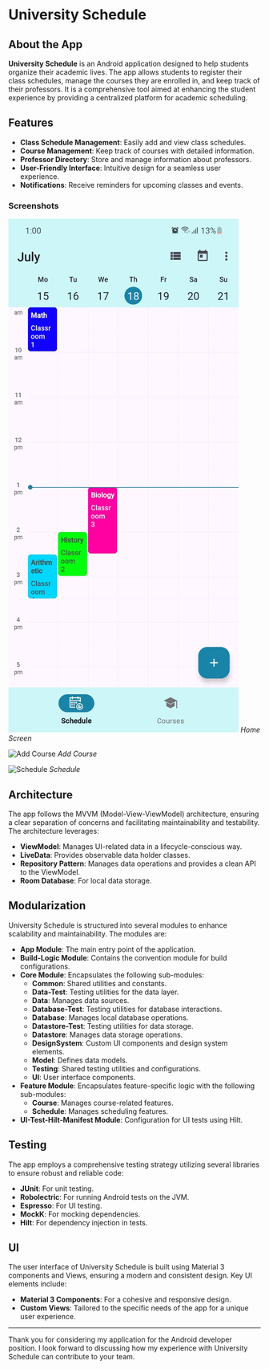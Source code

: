 # University Schedule

## About the App

**University Schedule** is an Android application designed to help students organize their academic lives. The app allows students to register their class schedules, manage the courses they are enrolled in, and keep track of their professors. It is a comprehensive tool aimed at enhancing the student experience by providing a centralized platform for academic scheduling.

## Features

- **Class Schedule Management**: Easily add and view class schedules.
- **Course Management**: Keep track of courses with detailed information.
- **Professor Directory**: Store and manage information about professors.
- **User-Friendly Interface**: Intuitive design for a seamless user experience.
- **Notifications**: Receive reminders for upcoming classes and events.

### Screenshots

![Home Screen](screenshots/schedule_timetable.jpg)
*Home Screen*

![Add Course](screenshots/add_course.png)
*Add Course*

![Schedule](screenshots/schedule.png)
*Schedule*

## Architecture

The app follows the MVVM (Model-View-ViewModel) architecture, ensuring a clear separation of concerns and facilitating maintainability and testability. The architecture leverages:
- **ViewModel**: Manages UI-related data in a lifecycle-conscious way.
- **LiveData**: Provides observable data holder classes.
- **Repository Pattern**: Manages data operations and provides a clean API to the ViewModel.
- **Room Database**: For local data storage.

## Modularization

University Schedule is structured into several modules to enhance scalability and maintainability. The modules are:

- **App Module**: The main entry point of the application.
- **Build-Logic Module**: Contains the convention module for build configurations.
- **Core Module**: Encapsulates the following sub-modules:
  - **Common**: Shared utilities and constants.
  - **Data-Test**: Testing utilities for the data layer.
  - **Data**: Manages data sources.
  - **Database-Test**: Testing utilities for database interactions.
  - **Database**: Manages local database operations.
  - **Datastore-Test**: Testing utilities for data storage.
  - **Datastore**: Manages data storage operations.
  - **DesignSystem**: Custom UI components and design system elements.
  - **Model**: Defines data models.
  - **Testing**: Shared testing utilities and configurations.
  - **UI**: User interface components.
- **Feature Module**: Encapsulates feature-specific logic with the following sub-modules:
  - **Course**: Manages course-related features.
  - **Schedule**: Manages scheduling features.
- **UI-Test-Hilt-Manifest Module**: Configuration for UI tests using Hilt.

## Testing

The app employs a comprehensive testing strategy utilizing several libraries to ensure robust and reliable code:
- **JUnit**: For unit testing.
- **Robolectric**: For running Android tests on the JVM.
- **Espresso**: For UI testing.
- **MockK**: For mocking dependencies.
- **Hilt**: For dependency injection in tests.

## UI

The user interface of University Schedule is built using Material 3 components and Views, ensuring a modern and consistent design. Key UI elements include:
- **Material 3 Components**: For a cohesive and responsive design.
- **Custom Views**: Tailored to the specific needs of the app for a unique user experience.

---

Thank you for considering my application for the Android developer position. I look forward to discussing how my experience with University Schedule can contribute to your team.
